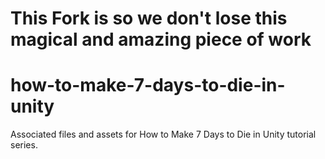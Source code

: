 # This Fork is so we don't lose this magical and amazing piece of work

# how-to-make-7-days-to-die-in-unity
Associated files and assets for How to Make 7 Days to Die in Unity tutorial series.
